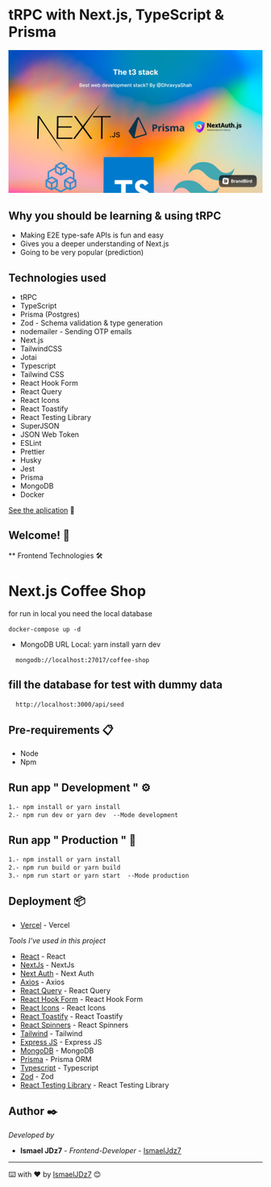 # tRPC with Next.js, TypeScript & Prisma

![Captura de la app](src/public/images/trpc.jpeg)

## Why you should be learning & using tRPC

- Making E2E type-safe APIs is fun and easy
- Gives you a deeper understanding of Next.js
- Going to be very popular (prediction)

## Technologies used

- tRPC
- TypeScript
- Prisma (Postgres)
- Zod - Schema validation & type generation
- nodemailer - Sending OTP emails
- Next.js
- TailwindCSS
- Jotai
- Typescript
- Tailwind CSS
- React Hook Form
- React Query
- React Icons
- React Toastify
- React Testing Library
- SuperJSON
- JSON Web Token
- ESLint
- Prettier
- Husky
- Jest
- Prisma
- MongoDB
- Docker

[See the aplication](https://meru-ecommerce.vercel.app/) 👀

## Welcome! 👋

\*\* Frontend Technologies 🛠

# Next.js Coffee Shop

for run in local you need the local database

```
docker-compose up -d
```

- MongoDB URL Local:
  yarn install
  yarn dev

```
  mongodb://localhost:27017/coffee-shop
```

## fill the database for test with dummy data

```
  http://localhost:3000/api/seed
```

## Pre-requirements 📋

- Node
- Npm

## Run app " Development " ⚙️

```
1.- npm install or yarn install
2.- npm run dev or yarn dev  --Mode development
```

## Run app " Production " 🚀

```
1.- npm install or yarn install
2.- npm run build or yarn build
3.- npm run start or yarn start  --Mode production
```

## Deployment 📦

- [Vercel](https://vercel.com/) - Vercel

_Tools I've used in this project_

- [React](https://es.reactjs.org/) - React
- [NextJs](https://nextjs.org/) - NextJs
- [Next Auth](https://next-auth.js.org/) - Next Auth
- [Axios](https://axios-http.com/) - Axios
- [React Query](https://react-query-v3.tanstack.com/) - React Query
- [React Hook Form](https://react-hook-form.com/) - React Hook Form
- [React Icons](https://react-icons.github.io/react-icons/) - React Icons
- [React Toastify](https://fkhadra.github.io/react-toastify/introduction) - React Toastify
- [React Spinners](https://www.npmjs.com/package/react-spinners) - React Spinners
- [Tailwind](https://tailwindcss.com/) - Tailwind
- [Express JS](https://expressjs.com/) - Express JS
- [MongoDB](https://www.mongodb.com/) - MongoDB
- [Prisma](https://www.prisma.io/) - Prisma ORM
- [Typescript](https://www.typescriptlang.org/) - Typescript
- [Zod](https://zod.dev/) - Zod
- [React Testing Library](https://testing-library.com/) - React Testing Library

## Author ✒️

_Developed by_

- **Ismael JDz7** - _Frontend-Developer_ - [IsmaelJdz7](https://github.com/IsmaelJDz)

---

⌨️ with ❤️ by [IsmaelJDz7](https://github.com/IsmaelJDz) 😊
